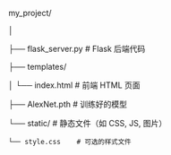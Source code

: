 my_project/

│

├── flask_server.py  # Flask 后端代码

├── templates/

│   └── index.html  # 前端 HTML 页面

├── AlexNet.pth     # 训练好的模型

└── static/          # 静态文件（如 CSS, JS, 图片）

    └── style.css    # 可选的样式文件
    
